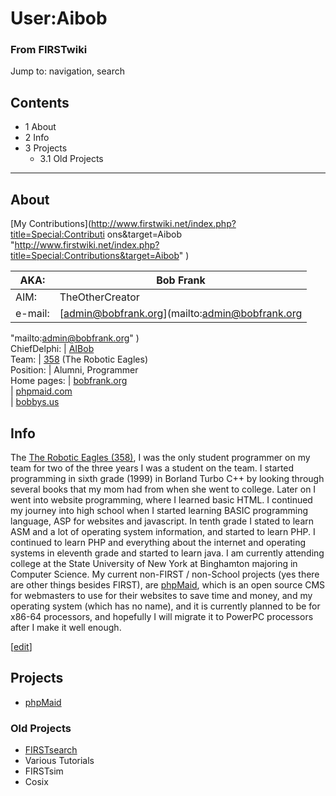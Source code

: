 # User:Aibob

### From FIRSTwiki

Jump to: navigation, search

## Contents

  * 1 About
  * 2 Info
  * 3 Projects
    * 3.1 Old Projects  
---  
  

## About

[My Contributions](http://www.firstwiki.net/index.php?title=Special:Contributi
ons&target=Aibob
"http://www.firstwiki.net/index.php?title=Special:Contributions&target=Aibob"
)  

  

AKA: | Bob Frank  
---|---  
AIM: | TheOtherCreator  
e-mail: | [admin@bobfrank.org](mailto:admin@bobfrank.org
"mailto:admin@bobfrank.org" )  
ChiefDelphi: |
[AIBob](http://www.chiefdelphi.com/forums/member.php?userid=9135
"http://www.chiefdelphi.com/forums/member.php?userid=9135" )  
Team: | [358](/index.php/358 "358" ) (The Robotic Eagles)  
Position: | Alumni, Programmer  
Home pages: | [bobfrank.org](http://bobfrank.org/ "http://bobfrank.org/" )  
| [phpmaid.com](http://phpmaid.com/ "http://phpmaid.com/" )  
| [bobbys.us](http://bobbys.us/ "http://bobbys.us/" )  
  

## Info

The [The Robotic Eagles (358)](/index.php/358 "358" ), I was the only student
programmer on my team for two of the three years I was a student on the team.
I started programming in sixth grade (1999) in Borland Turbo C++ by looking
through several books that my mom had from when she went to college. Later on
I went into website programming, where I learned basic HTML. I continued my
journey into high school when I started learning BASIC programming language,
ASP for websites and javascript. In tenth grade I stated to learn ASM and a
lot of operating system information, and started to learn PHP. I continued to
learn PHP and everything about the internet and operating systems in eleventh
grade and started to learn java. I am currently attending college at the State
University of New York at Binghamton majoring in Computer Science. My current
non-FIRST / non-School projects (yes there are other things besides FIRST),
are [phpMaid](http://phpmaid.com/ "http://phpmaid.com/" ), which is an open
source CMS for webmasters to use for their websites to save time and money,
and my operating system (which has no name), and it is currently planned to be
for x86-64 processors, and hopefully I will migrate it to PowerPC processors
after I make it well enough.

[[edit](/index.php?title=User:Aibob&action=edit&section=3 "Edit section:
Projects" )]

## Projects

  * [phpMaid](http://phpmaid.com/ "http://phpmaid.com/" )


### Old Projects

  * [FIRSTsearch](/index.php/FIRSTsearch "FIRSTsearch" )
  * Various Tutorials 
  * FIRSTsim 
  * Cosix 

